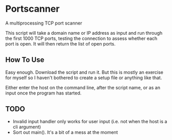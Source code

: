 # Portscanner
A multiprocessing TCP port scanner

This script will take a domain name or IP address as input and run through the first 1000 TCP ports, testing the connection to assess whether each port is open. It will then return the list of open ports.

## How To Use
Easy enough. Download the script and run it. But this is mostly an exercise for myself so I haven't bothered to create a setup file or anything like that.

Either enter the host on the command line, after the script name, or as an input once the program has started.

## TODO
* Invalid input handler only works for user input (i.e. not when the host is a cli argument)
* Sort out main(). It's a bit of a mess at the moment
